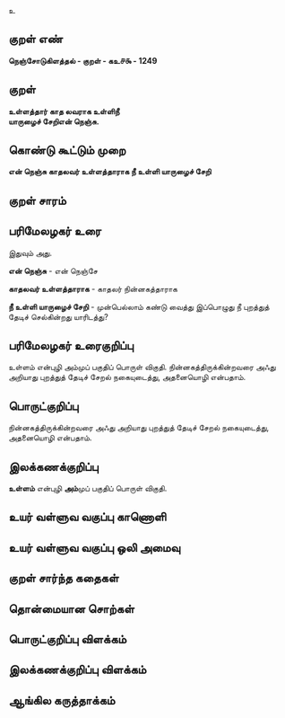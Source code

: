 உ

## குறள் எண் 

**நெஞ்சோடுகிளத்தல் - குறள் - கஉ௪௯ - 1249**

## குறள் 

**உள்ளத்தார் காத லவராக உள்ளிநீ  
யாருழைச் சேறிஎன் நெஞ்சு.** 

## கொண்டு கூட்டும் முறை

**என் நெஞ்சு காதலவர் உள்ளத்தாராக நீ உள்ளி யாருழைச் சேறி**

## குறள் சாரம் 


## பரிமேலழகர் உரை

இதுவும் அது. 

**என் நெஞ்சு** - என் நெஞ்சே 

**காதலவர் உள்ளத்தாராக** - காதலர் நின்னகத்தாராக 

**நீ உள்ளி யாருழைச் சேறி** - முன்பெல்லாம் கண்டு வைத்து இப்பொழுது நீ புறத்துத் தேடிச் செல்கின்றது யாரிடத்து?

## பரிமேலழகர் உரைகுறிப்பு   

உள்ளம் என்புழி அம்முப் பகுதிப் பொருள் விகுதி. நின்னகத்திருக்கின்றவரை அஃது அறியாது புறத்துத் தேடிச் சேறல் நகையுடைத்து, அதனையொழி என்பதாம்.

## பொருட்குறிப்பு 

நின்னகத்திருக்கின்றவரை அஃது அறியாது புறத்துத் தேடிச் சேறல் நகையுடைத்து, அதனையொழி என்பதாம்.

## இலக்கணக்குறிப்பு  

**உள்ளம்** என்புழி **அம்**முப் பகுதிப் பொருள் விகுதி.

## உயர் வள்ளுவ வகுப்பு காணொளி


## உயர் வள்ளுவ வகுப்பு ஒலி அமைவு 

 
## குறள் சார்ந்த கதைகள் 


## தொன்மையான சொற்கள்


## பொருட்குறிப்பு விளக்கம்


## இலக்கணக்குறிப்பு விளக்கம்


## ஆங்கில கருத்தாக்கம் 


